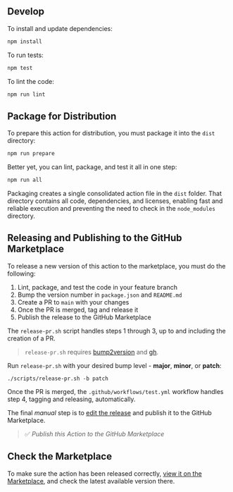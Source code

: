 ## Develop

To install and update dependencies:

```bash
npm install
```

To run tests:

```bash
npm test
```

To lint the code:

```bash
npm run lint
```

## Package for Distribution

To prepare this action for distribution, you must package it into the `dist` directory:

```bash
npm run prepare
```

Better yet, you can lint, package, and test it all in one step:

```bash
npm run all
```

Packaging creates a single consolidated action file in the `dist` folder. That directory contains all code, dependencies, and licenses, enabling fast and reliable execution and preventing the need to check in the `node_modules` directory.

## Releasing and Publishing to the GitHub Marketplace

To release a new version of this action to the marketplace, you must do the following:
 1. Lint, package, and test the code in your feature branch
 2. Bump the version number in `package.json` and `README.md`
 3. Create a PR to `main` with your changes
 4. Once the PR is merged, tag and release it
 5. Publish the release to the GitHub Marketplace

The `release-pr.sh` script handles steps 1 through 3, up to and including the creation of a PR.

> `release-pr.sh` requires [bump2version](https://pypi.org/project/bump2version/) and [gh](https://cli.github.com/manual/installation).

Run `release-pr.sh` with your desired bump level - **major**, **minor**, or **patch**:

```shell
./scripts/release-pr.sh -b patch
```

Once the PR is merged, the `.github/workflows/test.yml` workflow handles step 4, tagging and releasing, automatically.

The final *manual* step is to [edit the release](https://github.com/stackhawk/hawkscan-action/releases) and publish it to the GitHub Marketplace.

> ✅ *Publish this Action to the GitHub Marketplace*

## Check the Marketplace

To make sure the action has been released correctly, [view it on the Marketplace](https://github.com/marketplace/actions/stackhawk-hawkscan-action), and check the latest available version there.
